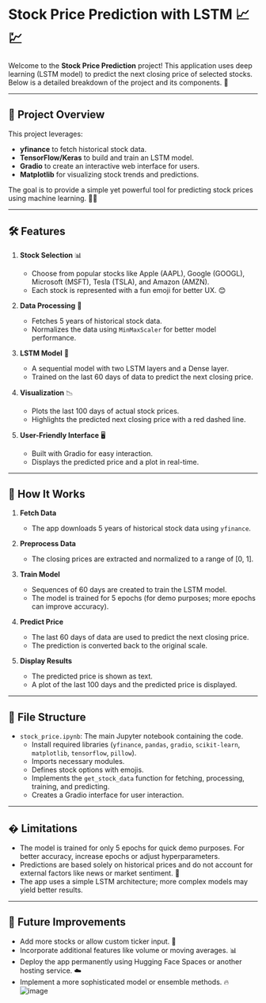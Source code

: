 # Stock Price Prediction with LSTM 📈💹

Welcome to the **Stock Price Prediction** project! This application uses deep learning (LSTM model) to predict the next closing price of selected stocks. Below is a detailed breakdown of the project and its components. 🚀

---

## 📌 **Project Overview**
This project leverages:
- **yfinance** to fetch historical stock data.
- **TensorFlow/Keras** to build and train an LSTM model.
- **Gradio** to create an interactive web interface for users.
- **Matplotlib** for visualizing stock trends and predictions.

The goal is to provide a simple yet powerful tool for predicting stock prices using machine learning. 🧠💡

---

## 🛠 **Features**
1. **Stock Selection** 📊  
   - Choose from popular stocks like Apple (AAPL), Google (GOOGL), Microsoft (MSFT), Tesla (TSLA), and Amazon (AMZN).
   - Each stock is represented with a fun emoji for better UX. 😊

2. **Data Processing** 🔄  
   - Fetches 5 years of historical stock data.
   - Normalizes the data using `MinMaxScaler` for better model performance.

3. **LSTM Model** 🤖  
   - A sequential model with two LSTM layers and a Dense layer.
   - Trained on the last 60 days of data to predict the next closing price.

4. **Visualization** 📉  
   - Plots the last 100 days of actual stock prices.
   - Highlights the predicted next closing price with a red dashed line.

5. **User-Friendly Interface** 🖥️  
   - Built with Gradio for easy interaction.
   - Displays the predicted price and a plot in real-time.

---

## 🚀 **How It Works**
1. **Fetch Data**  
   - The app downloads 5 years of historical stock data using `yfinance`.

2. **Preprocess Data**  
   - The closing prices are extracted and normalized to a range of [0, 1].

3. **Train Model**  
   - Sequences of 60 days are created to train the LSTM model.
   - The model is trained for 5 epochs (for demo purposes; more epochs can improve accuracy).

4. **Predict Price**  
   - The last 60 days of data are used to predict the next closing price.
   - The prediction is converted back to the original scale.

5. **Display Results**  
   - The predicted price is shown as text.
   - A plot of the last 100 days and the predicted price is displayed.

---

## 📂 **File Structure**
- `stock_price.ipynb`: The main Jupyter notebook containing the code.
  - Install required libraries (`yfinance`, `pandas`, `gradio`, `scikit-learn`, `matplotlib`, `tensorflow`, `pillow`).
  - Imports necessary modules.
  - Defines stock options with emojis.
  - Implements the `get_stock_data` function for fetching, processing, training, and predicting.
  - Creates a Gradio interface for user interaction.

---

## � **Limitations**
- The model is trained for only 5 epochs for quick demo purposes. For better accuracy, increase epochs or adjust hyperparameters.
- Predictions are based solely on historical prices and do not account for external factors like news or market sentiment. 📰
- The app uses a simple LSTM architecture; more complex models may yield better results.

---

## 🎯 **Future Improvements**
- Add more stocks or allow custom ticker input. 💬
- Incorporate additional features like volume or moving averages. 📊
- Deploy the app permanently using Hugging Face Spaces or another hosting service. ☁️
- Implement a more sophisticated model or ensemble methods. 🔥
![image](https://github.com/user-attachments/assets/7f506467-3367-4f99-a118-99d366e11d2d)
